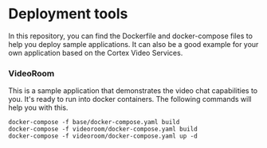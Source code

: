 # Deployment tools
In this repository, you can find the Dockerfile and docker-compose files 
to help you deploy sample applications. It can also be a good example for 
your own application based on the Cortex Video Services.

### VideoRoom
This is a sample application that demonstrates the video chat capabilities 
to you. It's ready to run into docker containers. The following commands 
will help you with this. 

    docker-compose -f base/docker-compose.yaml build
    docker-compose -f videoroom/docker-compose.yaml build
    docker-compose -f videoroom/docker-compose.yaml up -d

    